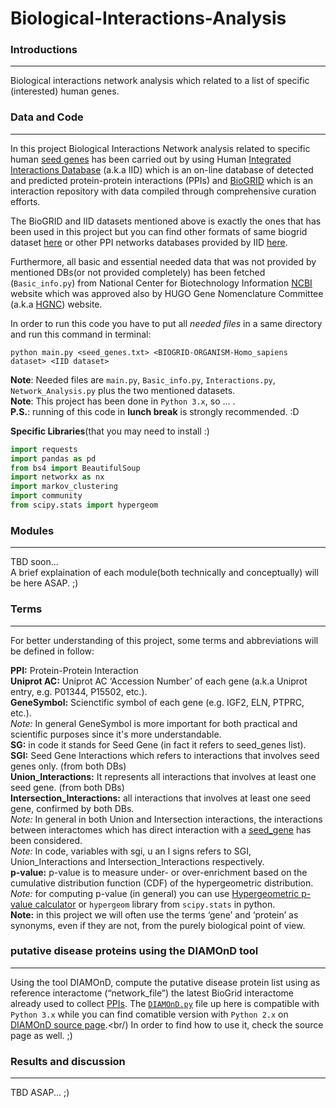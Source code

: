 # Biological-Interactions-Analysis

### Introductions 
------
Biological interactions network analysis which related to a list of specific (interested) human genes.<br/>

### Data and Code
------
In this project Biological Interactions Network analysis related to specific human [seed genes](https://github.com/AAbasinejad/Biological-Interactions-Analysis/blob/master/seed_genes.txt) has been carried out by using Human [Integrated Interactions Database](http://iid.ophid.utoronto.ca/static/download/human_annotated_PPIs.txt.gz) (a.k.a IID) which is an on-line database of detected and predicted protein-protein interactions (PPIs) and [BioGRID](https://downloads.thebiogrid.org/Download/BioGRID/Release-Archive/BIOGRID-3.5.168/BIOGRID-ORGANISM-3.5.168.tab2.zip) which is an interaction repository with data compiled through comprehensive curation efforts.<br />

The BioGRID and IID datasets mentioned above is exactly the ones that has been used in this project but you can find other formats of same biogrid dataset [here](https://downloads.thebiogrid.org/BioGRID/Release-Archive/BIOGRID-3.5.168/) or other PPI networks databases provided by IID [here](http://iid.ophid.utoronto.ca/search_by_proteins/).<br />

Furthermore, all basic and essential needed data that was not provided by mentioned DBs(or not provided completely) has been fetched (`Basic_info.py`) from National Center for Biotechnology Information [NCBI](https://www.ncbi.nlm.nih.gov/) website which was approved also by HUGO Gene Nomenclature Committee (a.k.a [HGNC](https://www.genenames.org/)) website.<br/>

In order to run this code you have to put all *needed files* in a same directory and run this command in terminal:<br />


`python main.py <seed_genes.txt> <BIOGRID-ORGANISM-Homo_sapiens dataset> <IID dataset>`

**Note**: Needed files are `main.py`, `Basic_info.py`, `Interactions.py`, `Network_Analysis.py` plus the two mentioned datasets. <br/>
**Note**: This project has been done in `Python 3.x`, so ... .<br/>
**P.S.**: running of this code in **lunch break** is strongly recommended. :D <br/>

**Specific Libraries**(that you may need to install :)

```python
import requests
import pandas as pd
from bs4 import BeautifulSoup
import networkx as nx
import markov_clustering
import community
from scipy.stats import hypergeom
```


### Modules
------
TBD soon...<br/>
A brief explaination of each module(both technically and conceptually) will be here ASAP. ;) <br/>

### Terms
------
For better understanding of this project, some terms and abbreviations will be defined in follow:<br/>

**PPI:** Protein-Protein Interaction<br/>
**Uniprot AC:** Uniprot AC ‘Accession Number’ of each gene (a.k.a Uniprot entry, e.g. P01344, P15502, etc.).<br/> 
**GeneSymbol:** Scienctific symbol of each gene (e.g. IGF2, ELN, PTPRC, etc.).<br/>
*Note:* In general GeneSymbol is more important for both practical and scientific purposes since it's more understandable.<br/>
**SG:** in code it stands for Seed Gene (in fact it refers to seed_genes list).<br/>
**SGI:** Seed Gene Interactions which refers to interactions that involves seed genes only. (from both DBs)<br/>
**Union_Interactions:** It represents all interactions that involves at least one seed gene. (from both DBs)<br/>
**Intersection_Interactions:** all interactions that involves at least one seed gene, confirmed by both DBs.<br/>
*Note:* In general in both Union and Intersection interactions, the interactions between interactomes which has direct interaction with a [seed_gene](https://github.com/AAbasinejad/Biological-Interactions-Analysis/blob/master/seed_genes.txt) has been considered.<br/>
*Note:* In code, variables with sgi, u an I signs refers to SGI, Union_Interactions and Intersection_Interactions respectively.<br/>
**p-value:** p-value is to measure under- or over-enrichment based on the cumulative distribution function (CDF) of the hypergeometric distribution.<br/> 
*Note:* for computing p-value (in general) you can use [Hypergeometric p-value calculator](http://systems.crump.ucla.edu/hypergeometric/index.php) or `hypergeom` library from `scipy.stats` in python.<br/>
**Note:** in this project we will often use the terms ‘gene’ and ‘protein’ as synonyms, even if they are not, from the purely biological point of view.<br/>


### putative disease proteins using the DIAMOnD tool
------
Using the tool DIAMOnD, compute the putative disease protein list using as reference interactome (“network_file”) the latest BioGrid interactome already used to collect [PPIs](https://github.com/AAbasinejad/Biological-Interactions-Analysis/blob/master/PPI.txt).
The [`DIAMOnD.py`](https://github.com/AAbasinejad/Biological-Interactions-Analysis/blob/master/DIAMOnD.py) file up here is compatible with `Python 3.x` while you can find comatible version with `Python 2.x` on [DIAMOnD source page](https://github.com/barabasilab/DIAMOnD.git).<br/)
In order to find how to use it, check the source page as well. ;)

### Results and discussion
------
TBD ASAP... ;)
